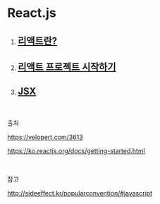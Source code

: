 # React.js

1. ## [리액트란?](/react01.md)

2. ## [리액트 프로젝트 시작하기](/react02.md)

3. ## [JSX](/react03.md)

<br/>

출처

<https://velopert.com/3613>

<https://ko.reactjs.org/docs/getting-started.html>

<br/>

참고

<http://sideeffect.kr/popularconvention/#javascript>